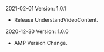 2021-02-01 Version: 1.0.1
- Release UnderstandVideoContent.

2020-12-30 Version: 1.0.0
- AMP Version Change.

